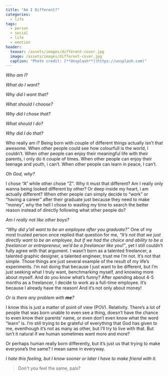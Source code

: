 ```yaml
---
title: "Am I Different?"
categories:
  - life
tags:
  - person
  - social
  - life
  - emotion
header:
  teaser: /assets/images/different-cover.jpg
  image: /assets/images/different-cover.jpg
  caption: "Photo credit: [**Unsplash**](https://unsplash.com)"
---
```

  
_Who am I?_  

_What do I want?_  

_Why did I want that?_  

_What should I choose?_  

_Why did I chose that?_  

_What should I do?_  

_Why did I do that?_  

Who really am i? Being born with couple of different things actually isn’t that awesome. When other people could see how colourfull is the world, I couldn’t. When other people can enjoy their meaningful life with their parents, i only do it couple of times. When other people can enjoy their teenage and youth, i can’t. When other people can learn in peace, I can’t.  

_Oh God, why?_  

I chose “A” while other chose “Z”. Why it must that different? Am I really only wanna being looked different by other? Or deep inside my heart, i am actually different? When other people can simply decide to “work” or “having a career” after their graduate just because they need to make “money”, why the hell I chose to wasting my time to search the better reason instead of directly following what other people do?  

_Am I really not like other boys?_  

_“Why did y’all want to be an employee after you graduate?”_ One of my most trusted person once replied that question for me, _“It’s not that we just directly want to be an employee, but if we had the choice and ability to be a freelancer or entrepreneur, we’d be a freelancer like you!”_, yet I still couldn’t fully agree with that argument. I wasn’t born as a talented freelancer, a talented graphic designer, a talented engineer, trust me I’m not. It’s not that simple. Those things are just several example of the result of my life’s experiments. I’m not doing that because I just want to be different, but I’m just seeking what I truly want, benchmarking myself, and knowing more about myself. And do you know what’s funny? After spending about 4-5 months as a freelancer, I decide to work as a full-time employee. It’s because I already have the reason! And it’s not only about money!  

_Or is there any problem with **me**?_  

I know this is just a matter of point of view (POV). Relativity. There’s a lot of people that was born unable to even see a thing, doesn’t have the chance to even know their parents’ name, or even don’t even know what the word “learn” is. I’m still trying to be grateful of everything that God has given to me, eventhough it’s not as many as other, but I’ll try to live with that. But isn’t it natural if we human sometimes want more and more?  

Or perhaps human really born differently, but it’s just us that trying to make everyone’s the same? I mean same in everyway.  

_I hate this feeling, but I know sooner or later I have to make friend with it._    

> Don't you feel the same, pals?  